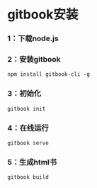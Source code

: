 # gitbook安装

### 1：下载node.js
### 2：安装gitbook
```
npm install gitbook-cli -g
```

### 3：初始化
```
gitbook init
```

### 4：在线运行
```
gitbook serve
```

### 5：生成html书
```
gitbook build
```


